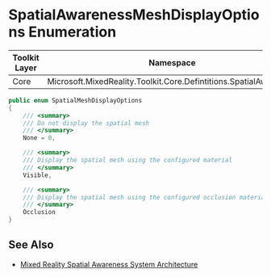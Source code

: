 # SpatialAwarenessMeshDisplayOptions Enumeration

| Toolkit Layer | Namespace |
| --- | --- |
| Core | Microsoft.MixedReality.Toolkit.Core.Defintitions.SpatialAwareness |

``` C#
public enum SpatialMeshDisplayOptions
{
    /// <summary>
    /// Do not display the spatial mesh
    /// </summary>
    None = 0,

    /// <summary>
    /// Display the spatial mesh using the configured material
    /// </summary>
    Visible,

    /// <summary>
    /// Display the spatial mesh using the configured occlusion material
    /// </summary>
    Occlusion
}
```

## See Also

- [Mixed Reality Spatial Awareness System Architecture](SpatialAwarenessSystemArchitecture.md)
